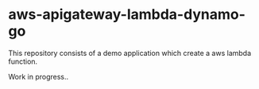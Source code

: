 # aws-apigateway-lambda-dynamo-go

This repository consists of a demo application which create a aws lambda function.

Work in progress..
